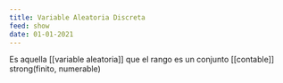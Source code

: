 ```yaml
---
title: Variable Aleatoria Discreta
feed: show
date: 01-01-2021
---
```

Es aquella [[variable aleatoria]] que el rango es un conjunto [[contable]] strong(finito, numerable) 
